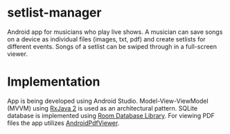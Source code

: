 # setlist-manager

Android app for musicians who play live shows. A musician can save songs on a device as individual files (images, txt, pdf) and create setlists for different events. Songs of a setlist can be swiped through in a full-screen viewer.

# Implementation

App is being developed using Android Studio. Model-View-ViewModel (MVVM) using [RxJava 2](https://github.com/ReactiveX/RxJava) is used as an architectural pattern. SQLite database is implemented using [Room Database Library](https://developer.android.com/topic/libraries/architecture/room.html). For viewing PDF files the app utilizes [AndroidPdfViewer](https://github.com/barteksc/AndroidPdfViewer).
